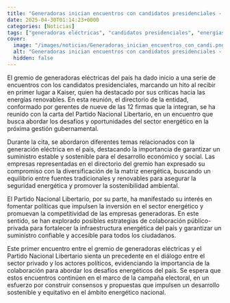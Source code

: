 ```yaml
---
title: "Generadoras inician encuentros con candidatos presidenciales - Kaiser fue el primero e insiste en criticar a renovables"
date: 2025-04-30T01:14:23+0000
categories: [Noticias]
tags: ["generadoras eléctricas", "candidatos presidenciales", "energías renovables", "sector energético", "matriz energética", "infraestructura energética", "desarrollo sostenible."]
cover:
  image: "/images/noticias/Generadoras_inician_encuentros_con_candi.png"
  alt: "Generadoras inician encuentros con candidatos presidenciales - Kaiser fue el primero e insiste en criticar a renovables"
  hidden: false
---
```


El gremio de generadoras eléctricas del país ha dado inicio a una serie de encuentros con los candidatos presidenciales, marcando un hito al recibir en primer lugar a Kaiser, quien ha destacado por sus críticas hacia las energías renovables. En esta reunión, el directorio de la entidad, conformado por gerentes de nueve de las 12 firmas que la integran, se ha reunido con la carta del Partido Nacional Libertario, en un encuentro que busca abordar los desafíos y oportunidades del sector energético en la próxima gestión gubernamental.

Durante la cita, se abordaron diferentes temas relacionados con la generación eléctrica en el país, destacando la importancia de garantizar un suministro estable y sostenible para el desarrollo económico y social. Las empresas representadas en el directorio del gremio han expresado su compromiso con la diversificación de la matriz energética, buscando un equilibrio entre fuentes tradicionales y renovables para asegurar la seguridad energética y promover la sostenibilidad ambiental.

El Partido Nacional Libertario, por su parte, ha manifestado su interés en fomentar políticas que impulsen la inversión en el sector energético y promuevan la competitividad de las empresas generadoras. En este sentido, se han explorado posibles estrategias de colaboración público-privada para fortalecer la infraestructura energética del país y garantizar un suministro confiable y accesible para todos los ciudadanos.

Este primer encuentro entre el gremio de generadoras eléctricas y el Partido Nacional Libertario sienta un precedente en el diálogo entre el sector privado y los actores políticos, evidenciando la importancia de la colaboración para abordar los desafíos energéticos del país. Se espera que estos encuentros continúen en el marco de la campaña electoral, en un esfuerzo por construir consensos y propuestas que impulsen un desarrollo sostenible y equitativo en el ámbito energético nacional.
